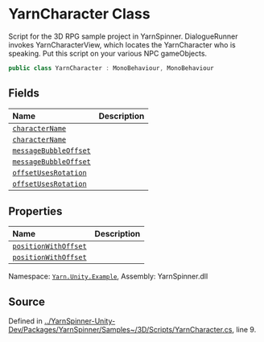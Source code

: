 # YarnCharacter Class
Script for the 3D RPG sample project in YarnSpinner. DialogueRunner invokes YarnCharacterView, 
which locates the YarnCharacter who is speaking. Put this script on your various NPC gameObjects.

```csharp
public class YarnCharacter : MonoBehaviour, MonoBehaviour
```



## Fields
|Name|Description|
|:---|:---|
|[`characterName`](/api/csharp/yarn.unity.example/yarncharacter.charactername.md)||
|[`characterName`](/api/csharp/yarn.unity.example/yarncharacter.charactername.md)||
|[`messageBubbleOffset`](/api/csharp/yarn.unity.example/yarncharacter.messagebubbleoffset.md)||
|[`messageBubbleOffset`](/api/csharp/yarn.unity.example/yarncharacter.messagebubbleoffset.md)||
|[`offsetUsesRotation`](/api/csharp/yarn.unity.example/yarncharacter.offsetusesrotation.md)||
|[`offsetUsesRotation`](/api/csharp/yarn.unity.example/yarncharacter.offsetusesrotation.md)||
## Properties
|Name|Description|
|:---|:---|
|[`positionWithOffset`](/api/csharp/yarn.unity.example/yarncharacter.positionwithoffset.md)||
|[`positionWithOffset`](/api/csharp/yarn.unity.example/yarncharacter.positionwithoffset.md)||
<div class="class-metadata">

Namespace: [`Yarn.Unity.Example`](/api/csharp/yarn.unity.example/README.md), Assembly: YarnSpinner.dll
</div>

## Source
Defined in [../YarnSpinner-Unity-Dev/Packages/YarnSpinner/Samples~/3D/Scripts/YarnCharacter.cs](https://github.com/YarnSpinnerTool/YarnSpinner-Unity//blob/develop/Samples~/3D/Scripts/YarnCharacter.cs#L9), line 9.

